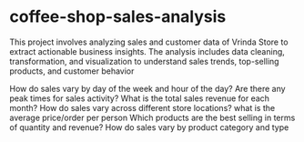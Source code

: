 # coffee-shop-sales-analysis
This project involves analyzing sales and customer data of Vrinda Store to extract actionable business insights. The analysis includes data cleaning, transformation, and visualization to understand sales trends, top-selling products, and customer behavior

 How do sales vary by day of the
 week and hour of the day?
 Are there any peak times for sales
 activity?
 What is the total sales revenue for
 each month?
 How do sales vary across different
 store locations?
 what is the average price/order
 per person
 Which products are the best
selling in terms of quantity and
 revenue?
 How do sales vary by product
 category and type
